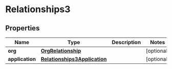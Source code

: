 # Relationships3

## Properties
Name | Type | Description | Notes
------------ | ------------- | ------------- | -------------
**org** | [**OrgRelationship**](OrgRelationship.md) |  |  [optional]
**application** | [**Relationships3Application**](Relationships3Application.md) |  |  [optional]
